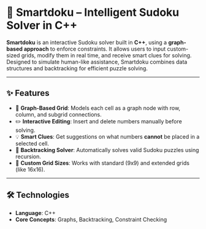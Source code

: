 # 🧠 Smartdoku – Intelligent Sudoku Solver in C++

**Smartdoku** is an interactive Sudoku solver built in **C++**, using a **graph-based approach** to enforce constraints. It allows users to input custom-sized grids, modify them in real time, and receive smart clues for solving. Designed to simulate human-like assistance, Smartdoku combines data structures and backtracking for efficient puzzle solving.

---

## ✨ Features

- 📐 **Graph-Based Grid**: Models each cell as a graph node with row, column, and subgrid connections.
- ✏️ **Interactive Editing**: Insert and delete numbers manually before solving.
- 💡 **Smart Clues**: Get suggestions on what numbers **cannot** be placed in a selected cell.
- 🔄 **Backtracking Solver**: Automatically solves valid Sudoku puzzles using recursion.
- 📏 **Custom Grid Sizes**: Works with standard (9x9) and extended grids (like 16x16).

---

## 🛠️ Technologies

- **Language**: C++
- **Core Concepts**: Graphs, Backtracking, Constraint Checking
